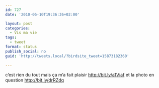 ```yaml
---
id: 727
date: '2010-06-10T19:36:36+02:00'

layout: post
categories:
  - Vis ma vie
tags:
  - tweet
format: status
publish_social: no
guid: 'http://tweets.local/?birdsite_tweet=15873182360'

---
```


c’est rien du tout mais ça m’a fait plaisir http://bit.ly/a1Viaf et la photo en question http://bit.ly/drRZdq